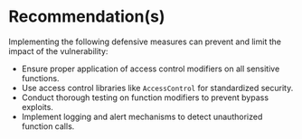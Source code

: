 # Recommendation(s)

Implementing the following defensive measures can prevent and limit the impact of the vulnerability:

- Ensure proper application of access control modifiers on all sensitive functions.
- Use access control libraries like `AccessControl` for standardized security.
- Conduct thorough testing on function modifiers to prevent bypass exploits.
- Implement logging and alert mechanisms to detect unauthorized function calls.
